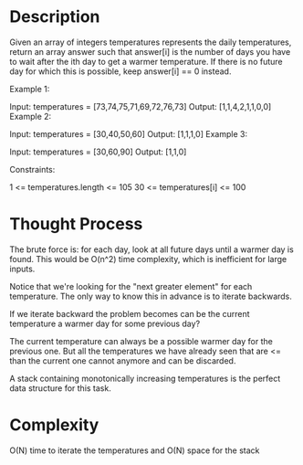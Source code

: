# Description

Given an array of integers temperatures represents the daily temperatures, return an array answer such that answer[i] is the number of days you have to wait after the ith day to get a warmer temperature. If there is no future day for which this is possible, keep answer[i] == 0 instead.

Example 1:

Input: temperatures = [73,74,75,71,69,72,76,73]
Output: [1,1,4,2,1,1,0,0]
Example 2:

Input: temperatures = [30,40,50,60]
Output: [1,1,1,0]
Example 3:

Input: temperatures = [30,60,90]
Output: [1,1,0]
 

Constraints:

1 <= temperatures.length <= 105
30 <= temperatures[i] <= 100

# Thought Process

The brute force is: for each day, look at all future days until a warmer day is found. This would be O(n^2) time complexity, which is inefficient for large inputs.

Notice that we're looking for the "next greater element" for each temperature. The only way to know this in advance is to iterate backwards. 

If we iterate backward the problem becomes can be the current temperature a warmer day for some previous day?

The current temperature can always be a possible warmer day for the previous one. But all the temperatures we have already seen that are <= than the current one cannot anymore and can be discarded.

A stack containing monotonically increasing temperatures is the perfect data structure for this task.


# Complexity

O(N) time to iterate the temperatures and O(N) space for the stack
